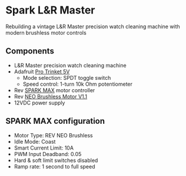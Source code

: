 # Spark L&R Master
Rebuilding a vintage L&R Master precision watch cleaning machine with modern brushless motor controls

## Components
* L&R Master precision watch cleaning machine
* Adafruit [Pro Trinket 5V](https://learn.adafruit.com/introducing-pro-trinket)
  * Mode selection: SPDT toggle switch
  * Speed control: 1-turn 10k Ohm potentiometer
* Rev [SPARK MAX](https://docs.revrobotics.com/brushless/spark-max/overview) motor controller
* Rev [NEO Brushless Motor V1.1](https://docs.revrobotics.com/brushless/neo/v1.1)
* 12VDC power supply

## SPARK MAX configuration
* Motor Type: REV NEO Brushless
* Idle Mode: Coast
* Smart Current Limit: 10A
* PWM Input Deadband: 0.05
* Hard & soft limit switches disabled
* Ramp rate: 1 second to full speed
